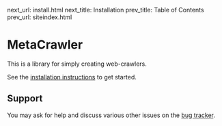 next_url:   install.html
next_title: Installation
prev_title: Table of Contents
prev_url:   siteindex.html

# MetaCrawler #

This is a library for simply creating web-crawlers.

See the [installation instructions](install) to get started.

## Support ##

You may ask for help and discuss various other issues on the [bug tracker][].

[bug tracker]: http://github.com/pyvim/metacrawler/issues
